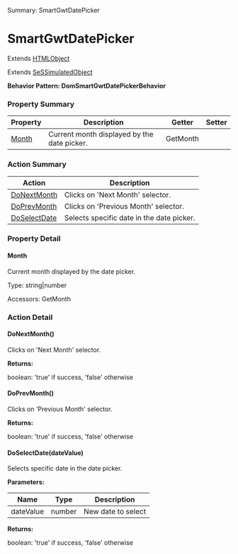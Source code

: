 Summary: SmartGwtDatePicker

# SmartGwtDatePicker

Extends [HTMLObject](HTMLObject.md)

Extends [SeSSimulatedObject](SeSSimulatedObject.md)





**Behavior Pattern: DomSmartGwtDatePickerBehavior**


<!-- ============================== property summary ========================== -->

	

### Property Summary

| **Property** | **Description** | **Getter** | **Setter** |
| ------------ | --------------- | ---------- | ---------- |
| [Month](#Month) | Current month displayed by the date picker. | GetMonth |  |



	
<!-- ============================== action summary ========================== -->



### Action Summary

|  **Action** | **Description** | 
| ----------- | --------------- |
|	[DoNextMonth](#DoNextMonth) | Clicks on 'Next Month' selector. |
|	[DoPrevMonth](#DoPrevMonth) | Clicks on 'Previous Month' selector. |
|	[DoSelectDate](#DoSelectDate) | Selects specific date in the date picker. |




<!-- ============================== property detail ========================== -->
	
### Property Detail
		
<a name="Month"></a>
#### Month


Current month displayed by the date picker.

			
	
			
Type: string|number
			
			
Accessors: GetMonth
			
		
	
	
<!-- ============================== action detail ========================== -->
	
### Action Detail
		
<a name="DoNextMonth"></a>    
#### DoNextMonth()

Clicks on 'Next Month' selector.




**Returns:**

boolean: 'true' if success, 'false' otherwise



<a name="see.also.smartgwtdatepicker.donextmonth"></a>

<a name="DoPrevMonth"></a>    
#### DoPrevMonth()

Clicks on 'Previous Month' selector.




**Returns:**

boolean: 'true' if success, 'false' otherwise



<a name="see.also.smartgwtdatepicker.doprevmonth"></a>

<a name="DoSelectDate"></a>    
#### DoSelectDate(dateValue)

Selects specific date in the date picker.


**Parameters:**

|	**Name** | **Type** | **Description** |
| ---------- | -------- | --------------- |
| dateValue | number |	New date to select |




**Returns:**

boolean: 'true' if success, 'false' otherwise



<a name="see.also.smartgwtdatepicker.doselectdate"></a>

	

